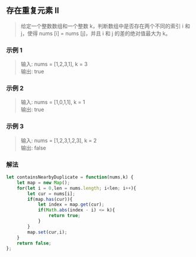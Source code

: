 
##  存在重复元素 II
> 给定一个整数数组和一个整数 k，判断数组中是否存在两个不同的索引 i 和 j，使得 nums [i] = nums [j]，并且 i 和 j 的差的绝对值最大为 k。

### 示例 1
> 输入: nums = [1,2,3,1], k = 3       
> 输出: true

### 示例 2
> 输入: nums = [1,0,1,1], k = 1       
> 输出: true

### 示例 3
> 输入: nums = [1,2,3,1,2,3], k = 2       
> 输出: false      


### 解法
```javascript 1.8
let containsNearbyDuplicate = function(nums,k) {
    let map = new Map();
    for(let i = 0,len = nums.length; i<len; i++){
        let cur = nums[i];
        if(map.has(cur)){
            let index = map.get(cur);
            if(Math.abs(index - i) <= k){
                return true;
            }
        }
        map.set(cur,i);
    }
    return false;
};
```